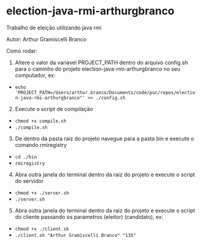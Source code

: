 # election-java-rmi-arthurgbranco

Trabalho de eleição utilizando java rmi

Autor: Arthur Gramiscelli Branco

Como rodar:
1. Altere o valor da variavel PROJECT_PATH dentro do arquivo config.sh para o caminho do projeto election-java-rmi-arthurgbranco no seu computador, ex: 
  * `echo 'PROJECT_PATH=/Users/arthur.branco/Documents/code/puc/repos/election-java-rmi-arthurgbranco"' >> ./config.sh`

2. Execute o script de compilação
  * `chmod +x compile.sh`
  * `./compile.sh`

3. De dentro da pasta raiz do projeto navegue para a pasta bin e execute o comando rmiregistry
  * `cd ./bin`
  * `rmiregistry`

4. Abra outra janela do terminal dentro da raiz do projeto e execute o script do servidor
  * `chmod +x ./server.sh`
  * `./server.sh`

5. Abra outra janela do terminal dentro da raiz do projeto e execute o script do cliente passando os parametros (eleitor) (candidato), ex:
  * `chmod +x ./client.sh`
  * `./client.sh "Arthur Gramiscelli Branco" "135"`
	